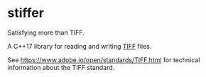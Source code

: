 # stiffer
Satisfying more than TIFF.

A C++17 library for reading and writing [TIFF](https://en.wikipedia.org/wiki/TIFF) files.

See https://www.adobe.io/open/standards/TIFF.html for technical information about the TIFF standard.
